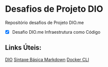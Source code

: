 # Desafios de Projeto DIO
Repositório desafios de Projeto DIO.me

- [x] Desafio DIO.me Infraestrutura como Código

## Links Úteis:
[DIO](https://web.dio.me/play)
[Sintaxe Básica Markdown](https://www.markdownguide.org/basic-syntax/)
[Docker CLI](https://docs.docker.com/engine/reference/commandline/cli/)
